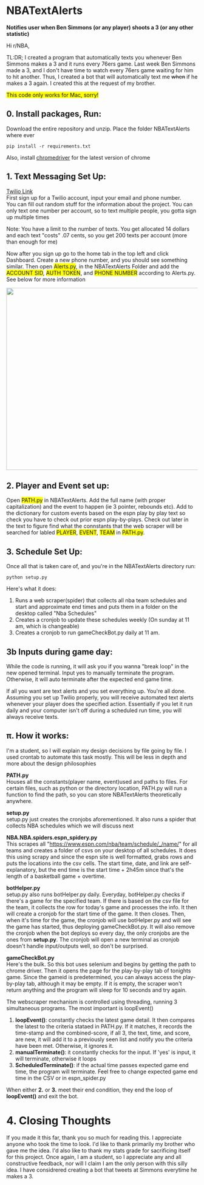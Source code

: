 # NBATextAlerts  
**Notifies user when Ben Simmons (or any player) shoots a 3 (or any other statistic)**

Hi r/NBA,

TL:DR; I created a program that automatically texts you 
whenever Ben Simmons makes a 3 and it runs every 76ers game. Last week Ben Simmons made
a 3, and I don't have time to watch every 76ers game waiting 
for him to hit another. Thus, I created a bot that will automatically
text me ~~when~~ if he makes a 3 again. I created this at the request of my brother.

<span style="background-color: #FFFF00">This code only works for Mac, sorry!</span>

## 0. Install packages, Run:
Download the entire repository and unzip. Place the folder NBATextAlerts where ever

    pip install -r requirements.txt

Also, install [chromedriver](https://chromedriver.chromium.org/downloads) for the latest version of chrome

## 1. Text Messaging Set Up: 
[Twilio Link](https://www.twilio.com/)  
First sign up for a Twilio account, input 
your email and phone number.   
You can fill out random stuff for the information about 
the project. You can only text one number per account,
so to text multiple people, you gotta sign up multiple times


Note: You have a limit to the number of texts. You get allocated 14 dollars and each text "costs"
.07 cents, so you get 200 texts per account (more than enough for me)

Now after you sign up go to the home tab in the top left and click Dashboard. 
Create a new phone number, and you should see something similar. Then open <span style="background-color: #FFFF00">Alerts.py</span>,
in the NBATextAlerts Folder and add the <span style="background-color: #FFFF00">ACCOUNT SID</span>, <span style="background-color: #FFFF00">AUTH TOKEN</span>, and <span style="background-color: #FFFF00">PHONE NUMBER</span> 
according to Alerts.py. See below for more information

<p align="center"> 
    <img src="https://github.com/kevinjiang019/NBATextAlerts/blob/c300dd4abe7a7df69d9a21f65be7e16ef8a1c795/Twilio%20%202.png" height="480" width="520" />
</p>   

## 2. Player and Event set up:
Open <span style="background-color: #FFFF00">PATH.py</span> in NBATextAlerts. Add the full name (with proper capitalization) and the event
to happen (ie 3 pointer, rebounds etc). Add to the dictionary for custom events based on the espn play by play text so check you have to check
out prior espn play-by-plays. Check out later in the text to figure find what the connstants that the web scraper will be searched for labled 
<span style="background-color: #FFFF00">PLAYER</span>, <span style="background-color: #FFFF00">EVENT</span>, <span style="background-color: #FFFF00">TEAM</span> in <span style="background-color: #FFFF00">PATH.py</span>.


## 3. Schedule Set Up:
Once all that is taken care of, and you're in the NBATextAlerts directory run: 

    python setup.py  
Here's what it does:  

1. Runs a web scraper(spider) that collects all nba team schedules and start and approximate end times and puts them in a folder on the desktop called "Nba Schedules"
2. Creates a cronjob to update these schedules weekly (On sunday at 11 am, which is changeable)
3. Creates a cronjob to run gameCheckBot.py daily at 11 am.


## 3b Inputs during game day:
While the code is running, it will ask you if you wanna "break loop" in the new opened terminal. Input yes to manually terminate the program.
Otherwise, it will auto terminate after the expected end game time.

If all you want are text alerts and you set everything up. You're all done. Assuming you set up Twilio properly, you will receive automated text alerts whenever your 
player does the specified action. Essentially if you let it run daily and your computer isn't off during a scheduled run time, you will always receive texts.

## π. How it works:
I'm a student, so I will explain my design decisions by file going by file.
I used crontab to automate this task mostly. This will be less in depth and more about the design philosophies

**PATH.py**  
  Houses all the constants(player name, event)used and paths to files. For certain files, such as python or the directory location,
PATH.py will run a function to find the path, so you can store NBATextAlerts theoretically anywhere.

**setup.py**    
setup.py just creates the cronjobs aforementioned. It also runs a spider that collects NBA schedules which we will discuss next

**NBA.NBA.spiders.espn_spidery.py**  
This scrapes all "https://www.espn.com/nba/team/schedule/_/name/" for all teams and creates a folder of csvs
on your desktop of all schedules. It does this using scrapy and since the espn site is well formatted, grabs rows
and puts the locations into the csv cells. The start time, date, and link are self-explanatory, but the end time is
the start time + 2h45m since that's the length of a basketball game + overtime.

**botHelper.py**  
setup.py also runs botHelper.py daily. Everyday, botHelper.py checks if there's a game for the specified team.
If there is based on the csv file for the team, it collects the row for today's game and processes the info. It then will 
create a cronjob for the start time of the game. It then closes. Then, when it's time for the game, the cronjob will use botHelper.py
and will see the game has started, thus deploying gameCheckBot.py. It will also remove the cronjob when the bot deploys so every day, the only cronjobs
are the ones from **setup.py**. The cronjob will open a new terminal as cronjob doesn't handle input/outputs well, so don't be surprised.

**gameCheckBot.py**  
Here's the bulk. So this bot uses selenium and begins by getting the path to chrome driver. Then it opens the page for the 
play-by-play tab of tonights game. Since the gameid is predetermined, you can always access the play-by-play tab, although 
it may be empty. If it is empty, the scraper won't return anything and the program will sleep for 10 seconds and try again.  

The webscraper mechanism is controlled using threading, running 3 simultaneous programs. The most important is loopEvent()

1. **loopEvent()**: constantly checks the latest game detail. It then compares the latest to the criteria stataed in PATH.py.
If it matches, it records the time-stamp and the combined-score, if all 3, the text, time, and score, are new, it will add it 
   to a previously seen list and notify you the criteria have been met. Otherwise, it ignores it. 
2. **manualTerminate()**: it constantly checks for the input. If 'yes' is input, it will terminate, otherwise it loops
3. **ScheduledTerminate()**: if the actual time passes expected game end time, the program will terminate. Feel free to 
   change expected game end time in the CSV or in espn_spider.py
   
When either **2.** or **3.** meet their end condition, they end the loop of **loopEvent()** and exit the bot.

# 4. Closing Thoughts
If you made it this far, thank you so much for reading this. I appreciate anyone who took the time to look. 
I'd like to thank primarily my brother who gave me the idea. I'd also like to thank my stats grade for sacrificing 
itself for this project. Once again, I am a student, so I appreciate any and all constructive feedback, nor will I claim 
I am the only person with this silly idea. I have considrered creating a bot that tweets at Simmons everytime he makes a 3.


